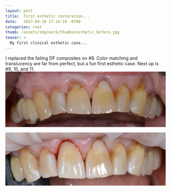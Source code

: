 ```yaml
---
layout: post
title:  First esthetic restoration...
date:   2017-04-10 17:14:19 -0700
categories: root
thumb: /assets/img/work/thumbs/esthetic_before.jpg
teaser: >
  My first clinical esthetic case...
---
```


I replaced the failing DF composites on #8. Color matching and translucency are far from perfect, but a fun first esthetic case. Next up is #9, 10, and 11.
<br>
<img src="/assets/img/work/full/esthetic_before.jpg" style="float:center;" class="mr12 border border--gray border--2"/>

<img src="/assets/img/work/full/esthetic_after.jpg" style="float:center;" class="mr12 border border--gray border--2"/>
